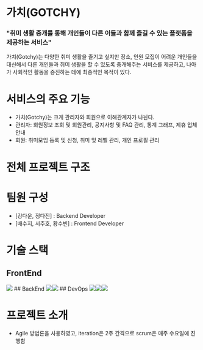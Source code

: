 # 가치(GOTCHY)
### "취미 생활 중개를 통해 개인들이 다른 이들과 함께 즐길 수 있는 플랫폼을 제공하는 서비스"

가치(Gotchy)는 다양한 취미 생활을 즐기고 싶지만 장소, 인원 모집이 어려운 개인들을 대신해서 다른 개인들과 취미 생활을 할 수 있도록 중개해주는 서비스를 제공하고, 나아가 사회적인 활동을 증진하는 데에 최종적인 목적이 있다.

# 서비스의 주요 기능
- 가치(Gotchy)는 크게 관리자와 회원으로 이해관계자가 나뉜다.
- 관리자: 회원정보 조회 및 회원관리, 공지사항 및 FAQ 관리, 통계 그래프, 제휴 업체 안내
- 회원: 취미모임 등록 및 신청, 취미 및 레벨 관리, 개인 프로필 관리


# 전체 프로젝트 구조

 
 
# 팀원 구성
- [강다운, 정다진] : Backend Developer
- [배수지, 서주호, 황수빈] : Frontend Developer


# 기술 스택
## FrontEnd
<img src="https://img.shields.io/badge/React-61DA1B?style=for-the-badge&logo=React&logoColor=black">
## BackEnd
<img src="https://img.shields.io/badge/SpringBoot-01DAFB?style=for-the-badge&logo=SpringBoot&logoColor=black"><img src="https://img.shields.io/badge/Mysql-1502B6?style=for-the-badge&logo=Mysql&logoColor=white">
## DevOps
<img src="https://img.shields.io/badge/Github-31AAFB?style=for-the-badge&logo=Github&logoColor=white"><img src="https://img.shields.io/badge/intellij-764A0C?style=for-the-badge&logo=intellijidea&logoColor=white"><img src="https://img.shields.io/badge/google Team Drive-010AFB?style=for-the-badge&logo=googledrive&logoColor=white">


# 프로젝트 소개
- Agile 방법론을 사용하였고, iteration은 2주 간격으로 scrum은 매주 수요일에 진행함

